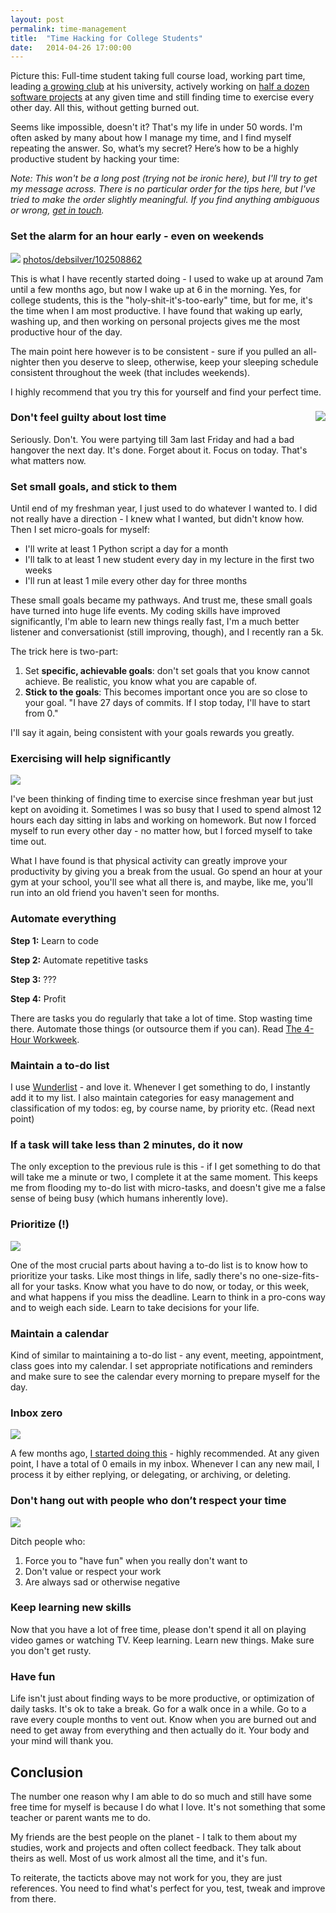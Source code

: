 ```yaml
---
layout: post
permalink: time-management
title:  "Time Hacking for College Students"
date:   2014-04-26 17:00:00
---
```


Picture this: Full-time student taking full course load, working part time, leading [a growing club](https://www.facebook.com/groups/uwhackers/) at his university, actively working on [half a dozen software projects](https://github.com/karan) at any given time and still finding time to exercise every other day. All this, without getting burned out.

Seems like impossible, doesn't it? That's my life in under 50 words. I'm often asked by many about how I manage my time, and I find myself repeating the answer. So, what’s my secret? Here’s how to be a highly productive student by hacking your time:

*Note: This won't be a long post (trying not be ironic here), but I'll try to get my message across. There is no particular order for the tips here, but I've tried to make the order slightly meaningful. If you find anything ambiguous or wrong, [get in touch](http://twitter.com/TheKaranGoel).*

### Set the alarm for an hour early - even on weekends

![](https://farm1.staticflickr.com/34/102508862_50d9b10884_b_d.jpg)
[photos/debsilver/102508862](https://www.flickr.com/photos/debsilver/102508862)

This is what I have recently started doing - I used to wake up at around 7am until a few months ago, but now I wake up at 6 in the morning. Yes, for college students, this is the "holy-shit-it's-too-early" time, but for me, it's the time when I am most productive. I have found that waking up early, washing up, and then working on personal projects gives me the most productive hour of the day.

The main point here however is to be consistent - sure if you pulled an all-nighter then you deserve to sleep, otherwise, keep your sleeping schedule consistent throughout the week (that includes weekends).

I highly recommend that you try this for yourself and find your perfect time.

### Don't feel guilty about lost time <img src="https://farm2.staticflickr.com/1209/1392710669_31e7e13889_q_d.jpg" align="right">

Seriously. Don't. You were partying till 3am last Friday and had a bad hangover the next day. It's done. Forget about it. Focus on today. That's what matters now.

### Set small goals, and stick to them

Until end of my freshman year, I just used to do whatever I wanted to. I did not really have a direction - I knew what I wanted, but didn't know how. Then I set micro-goals for myself:

- I'll write at least 1 Python script a day for a month
- I'll talk to at least 1 new student every day in my lecture in the first two weeks
- I'll run at least 1 mile every other day for three months

These small goals became my pathways. And trust me, these small goals have turned into huge life events. My coding skills have improved significantly, I'm able to learn new things really fast, I'm a much better listener and conversationist (still improving, though), and I recently ran a 5k.

The trick here is two-part:

1. Set **specific, achievable goals**: don't set goals that you know cannot achieve. Be realistic, you know what you are capable of.
2. **Stick to the goals**: This becomes important once you are so close to your goal. "I have 27 days of commits. If I stop today, I'll have to start from 0."

I'll say it again, being consistent with your goals rewards you greatly.

### Exercising will help significantly

![](https://farm5.staticflickr.com/4082/4782840214_a6e524d4eb_b.jpg)

I've been thinking of finding time to exercise since freshman year but just kept on avoiding it. Sometimes I was so busy that I used to spend almost 12 hours each day sitting in labs and working on homework. But now I forced myself to run every other day - no matter how, but I forced myself to take time out. 

What I have found is that physical activity can greatly improve your productivity by giving you a break from the usual. Go spend an hour at your gym at your school, you'll see what all there is, and maybe, like me, you'll run into an old friend you haven't seen for months.

### Automate everything

**Step 1:** Learn to code

**Step 2:** Automate repetitive tasks

**Step 3:** ???

**Step 4:** Profit

There are tasks you do regularly that take a lot of time. Stop wasting time there. Automate those things (or outsource them if you can). Read [The 4-Hour Workweek](http://fourhourworkweek.com/).

### Maintain a to-do list

I use [Wunderlist](https://www.wunderlist.com/en/) - and love it. Whenever I get something to do, I instantly add it to my list. I also maintain categories for easy management and classification of my todos: eg, by course name, by priority etc. (Read next point)

### If a task will take less than 2 minutes, do it now

The only exception to the previous rule is this - if I get something to do that will take me a minute or two, I complete it at the same moment. This keeps me from flooding my to-do list with micro-tasks, and doesn't give me a false sense of being busy (which humans inherently love).

### Prioritize (!)

![](https://farm6.staticflickr.com/5495/10448525833_8e970219da_z_d.jpg)

One of the most crucial parts about having a to-do list is to know how to prioritize your tasks. Like most things in life, sadly there's no one-size-fits-all for your tasks. Know what you have to do now, or today, or this week, and what happens if you miss the deadline. Learn to think in a pro-cons way and to weigh each side. Learn to take decisions for your life.

### Maintain a calendar

Kind of similar to maintaining a to-do list - any event, meeting, appointment, class goes into my calendar. I set appropriate notifications and reminders and make sure to see the calendar every morning to prepare myself for the day.

### Inbox zero

![](https://farm4.staticflickr.com/3758/9011116378_32e56983e3_b.jpg)

A few months ago, [I started doing this](http://klinger.io/post/71640845938/dont-drown-in-email-how-to-use-gmail-more) - highly recommended. At any given point, I have a total of 0 emails in my inbox. Whenever I can any new mail, I process it by either replying, or delegating, or archiving, or deleting.

### Don't hang out with people who don’t respect your time

![](https://farm4.staticflickr.com/3717/8785443736_7bea754490_b.jpg)

Ditch people who:

1. Force you to "have fun" when you really don't want to
2. Don't value or respect your work
3. Are always sad or otherwise negative

### Keep learning new skills

Now that you have a lot of free time, please don't spend it all on playing video games or watching TV. Keep learning. Learn new things. Make sure you don't get rusty.

### Have fun

Life isn't just about finding ways to be more productive, or optimization of daily tasks. It's ok to take a break. Go for a walk once in a while. Go to a rave every couple months to vent out. Know when you are burned out and need to get away from everything and then actually do it. Your body and your mind will thank you.

## Conclusion

The number one reason why I am able to do so much and still have some free time for myself is because I do what I love. It's not something that some teacher or parent wants me to do.

My friends are the best people on the planet - I talk to them about my studies, work and projects and often collect feedback. They talk about theirs as well. Most of us work almost all the time, and it's fun.

To reiterate, the tacticts above may not work for you, they are just references. You need to find what's perfect for you, test, tweak and improve from there.
